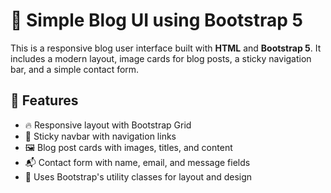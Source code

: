 # 📝 Simple Blog UI using Bootstrap 5

This is a responsive blog user interface built with **HTML** and **Bootstrap 5**. It includes a modern layout, image cards for blog posts, a sticky navigation bar, and a simple contact form.

## 📸 Features

- 🔥 Responsive layout with Bootstrap Grid
- 🧭 Sticky navbar with navigation links
- 🖼️ Blog post cards with images, titles, and content
- 📬 Contact form with name, email, and message fields
- 🎨 Uses Bootstrap's utility classes for layout and design
